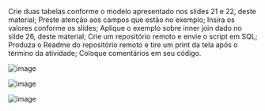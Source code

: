 Crie duas tabelas conforme o modelo apresentado nos slides 21 e 22, deste material;
Preste atenção aos campos que estão no exemplo;
Insira os valores conforme os slides;
Aplique o exemplo sobre inner join dado no slide 26, deste material;
Crie um repositório remoto e envie o script em SQL;
Produza o Readme do repositório remoto e tire um print da tela após o término da atividade;
Coloque comentários em seu código.

![image](https://github.com/Aceskrr/AlunoseCidades/assets/134974864/4efbc527-a9e6-4832-8a31-bfdc5ace9cb4)

![image](https://github.com/Aceskrr/AlunoseCidades/assets/134974864/3c0ca5a2-ac1d-4129-af30-d4b254b9ecf1)

![image](https://github.com/Aceskrr/AlunoseCidades/assets/134974864/89272844-9e68-4712-94db-ecef6833b9f7)




